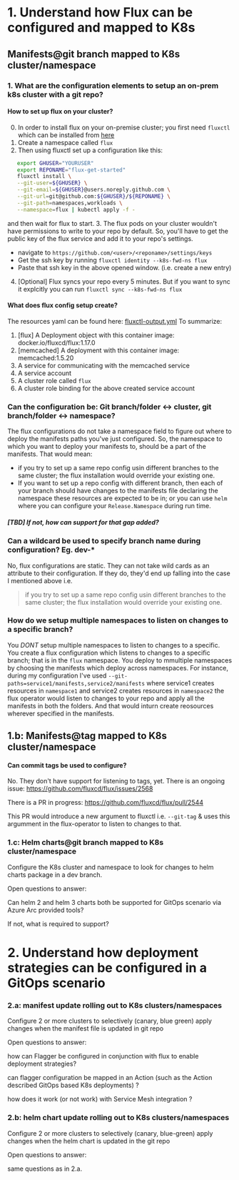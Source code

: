 # 1. Understand how Flux can be configured and mapped to K8s 

## Manifests@git branch mapped to K8s cluster/namespace 

### 1. What are the configuration elements to setup an on-prem k8s cluster with a git repo? 

#### How to set up flux on your cluster? 

0. In order to install flux on your on-premise cluster; you first need `fluxctl` which can be installed from [here](https://docs.fluxcd.io/en/latest/references/fluxctl.html)
1. Create a namespace called `flux`
2. Then using fluxctl set up a configuration like this:
  ```sh
     export GHUSER="YOURUSER"
     export REPONAME="flux-get-started"
     fluxctl install \
     --git-user=${GHUSER} \
     --git-email=${GHUSER}@users.noreply.github.com \
     --git-url=git@github.com:${GHUSER}/${REPONAME} \
     --git-path=namespaces,workloads \
     --namespace=flux | kubectl apply -f -
  ```
  and then wait for flux to start.
3. The flux pods on your cluster wouldn't have permissions to write to your repo by default. So, you'll have to get the public key of the flux service and add it to your repo's settings.
  - navigate to `https://github.com/<user>/<reponame>/settings/keys`
  - Get the ssh key by running `fluxctl identity --k8s-fwd-ns flux`
  - Paste that ssh key in the above opened window. (i.e. create a new entry)

4. [Optional]  Flux syncs your repo every 5 minutes. But if you want to sync it explcitly you can run `fluxctl sync --k8s-fwd-ns flux`

#### What does flux config setup create?

The resources yaml can be found here: [fluxctl-output.yml](resources/fluxctl-output.yml)
To summarize:
  1. [flux] A Deployment object with this container image:  docker.io/fluxcd/flux:1.17.0
  2. [memcached] A deployment with this container image: memcached:1.5.20
  3. A service for communicating with the memcached service
  4. A service account
  5. A cluster role called `flux` 
  6. A cluster role binding for the above created service account



### Can the configuration be: Git branch/folder <-> cluster, git branch/folder <-> namespace?  

The flux configurations do not take a namespace field to figure out where to deploy the manifests paths you've just configured. So, the namespace to which you want to deploy your manifests to, should be a part of the manifests. That would mean: 
  - if you try to set up a same repo config usin different branches to the same cluster; the flux installation would override your existing one. 
  - If you want to set up a repo config with different branch, then each of your branch should have changes to the manifests file declaring the namespace these resources are expected to be in; or you can use `helm` where you can configure your `Release.Namespace` during run time.

##### [TBD] If not, how can support for that gap added? 

### Can a wildcard be used to specify branch name during configuration? Eg. dev-* 
No, flux configurations are static. They can not take wild cards as an attribute to their configuration. If they do, they'd end up falling into the case I mentioned above i.e.
>  if you try to set up a same repo config usin different branches to the same cluster; the flux installation would override your existing one. 

### How do we setup multiple namespaces to listen on changes to a specific branch? 
You *DONT* setup multiple namespaces to listen to changes to a specific. You create a flux configuration which listens to changes to a specific branch; that is in the `flux` namespace. You deploy to mmultiple namespaces by choosing the manifests which deploy across namespaces. 
For instance, during my configuration I've used `--git-paths=service1/manifests,service2/manifests` where service1 creates resources in `namespace1` and service2 creates resources in `namespace2` the flux operator would listen to changes to your repo and apply all the manifests in both the folders. And that would inturn create reosources wherever specified in the manifests. 



## 1.b: Manifests@tag mapped to K8s cluster/namespace 

#### Can commit tags be used to configure?  
No. They don't have support for listening to tags, yet. There is an ongoing issue: https://github.com/fluxcd/flux/issues/2568 

There is a PR in progress: https://github.com/fluxcd/flux/pull/2544 

This PR would introduce a new argument to fluxctl i.e. `--git-tag` & uses this argumment in the flux-operator to listen to changes to that. 

 

### 1.c: Helm charts@git branch mapped to K8s cluster/namespace 

Configure the K8s cluster and namespace to look for changes to helm charts package in a dev branch.  

Open questions to answer: 

Can helm 2 and helm 3 charts both be supported for GitOps scenario via Azure Arc provided tools? 

If not, what is required to support? 

# 2. Understand how deployment strategies can be configured in a GitOps scenario 

### 2.a: manifest update rolling out to K8s clusters/namespaces 

Configure 2 or more clusters to selectively (canary, blue green) apply changes when the manifest file is updated in git repo 

Open questions to answer: 

how can Flagger be configured in conjunction with flux to enable deployment strategies? 

can flagger configuration be mapped in an Action (such as the Action described GitOps based K8s deployments) ? 

how does it work (or not work) with Service Mesh integration ? 

### 2.b: helm chart update rolling out to K8s clusters/namespaces 

Configure 2 or more clusters to selectively (canary, blue-green) apply changes when the helm chart is updated in the git repo 

 Open questions to answer: 

same questions as in 2.a. 
